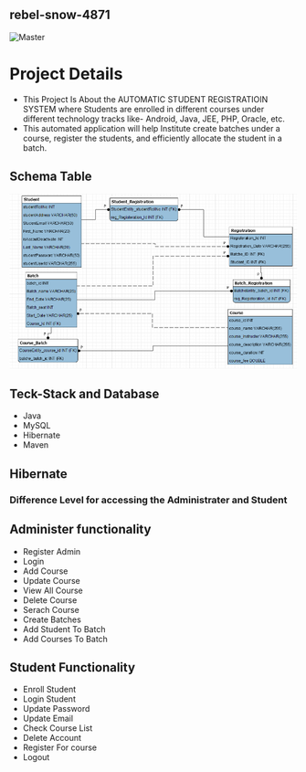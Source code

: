 
## rebel-snow-4871
![Master](https://github.com/Vivekgupta96/rebel-snow-4871/blob/main/img.png)
# Project Details
- This Project Is About the AUTOMATIC STUDENT REGISTRATIOIN SYSTEM where Students are enrolled in different courses under different
technology tracks like- Android, Java, JEE, PHP, Oracle, etc.
-  This automated
application will help Institute create batches under a course, register the students, and
efficiently allocate the student in a batch.

## Schema Table 
![Master](https://github.com/Vivekgupta96/Automatic-Student-Registration-System/blob/main/Schema_Table.png)
## Teck-Stack and Database

- Java
- MySQL
- Hibernate
- Maven

## Hibernate

###  Difference Level for accessing the Administrater and Student

##  Administer functionality

- Register Admin
- Login
- Add Course
- Update Course
- View All Course
- Delete Course
- Serach Course
- Create Batches
- Add Student To Batch
- Add Courses To Batch

## Student Functionality
 - Enroll Student
 - Login Student
 - Update Password
 - Update Email
 - Check Course List
 - Delete Account
 - Register For course
 -  Logout

